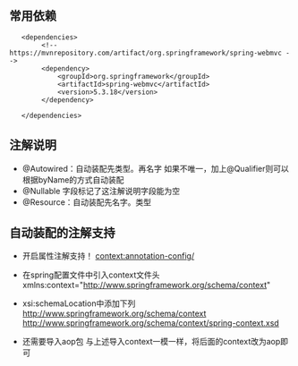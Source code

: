 ## 常用依赖
```
   <dependencies>
        <!-- https://mvnrepository.com/artifact/org.springframework/spring-webmvc -->
        <dependency>
            <groupId>org.springframework</groupId>
            <artifactId>spring-webmvc</artifactId>
            <version>5.3.18</version>
        </dependency>

   </dependencies>
```
## 注解说明
- @Autowired：自动装配先类型。再名字
    如果不唯一，加上@Qualifier则可以根据byName的方式自动装配
- @Nullable 字段标记了这注解说明字段能为空
- @Resource：自动装配先名字。类型

## 自动装配的注解支持
- 开启属性注解支持！
    <context:annotation-config/>

- 在spring配置文件中引入context文件头
      xmlns:context="http://www.springframework.org/schema/context"


- xsi:schemaLocation中添加下列
    http://www.springframework.org/schema/context
    http://www.springframework.org/schema/context/spring-context.xsd


- 还需要导入aop包
    与上述导入context一模一样，将后面的context改为aop即可
